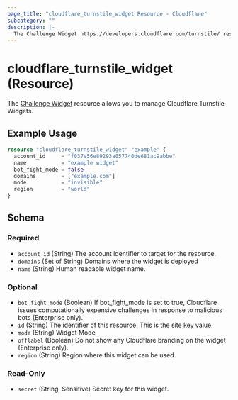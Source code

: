 ```yaml
---
page_title: "cloudflare_turnstile_widget Resource - Cloudflare"
subcategory: ""
description: |-
  The Challenge Widget https://developers.cloudflare.com/turnstile/ resource allows you to manage Cloudflare Turnstile Widgets.
---
```


# cloudflare_turnstile_widget (Resource)

The [Challenge Widget](https://developers.cloudflare.com/turnstile/) resource allows you to manage Cloudflare Turnstile Widgets.

## Example Usage

```terraform
resource "cloudflare_turnstile_widget" "example" {
  account_id     = "f037e56e89293a057740de681ac9abbe"
  name           = "example widget"
  bot_fight_mode = false
  domains        = ["example.com"]
  mode           = "invisible"
  region         = "world"
}
```
<!-- schema generated by tfplugindocs -->
## Schema

### Required

- `account_id` (String) The account identifier to target for the resource.
- `domains` (Set of String) Domains where the widget is deployed
- `name` (String) Human readable widget name.

### Optional

- `bot_fight_mode` (Boolean) If bot_fight_mode is set to true, Cloudflare issues computationally expensive challenges in response to malicious bots (Enterprise only).
- `id` (String) The identifier of this resource. This is the site key value.
- `mode` (String) Widget Mode
- `offlabel` (Boolean) Do not show any Cloudflare branding on the widget (Enterprise only).
- `region` (String) Region where this widget can be used.

### Read-Only

- `secret` (String, Sensitive) Secret key for this widget.


